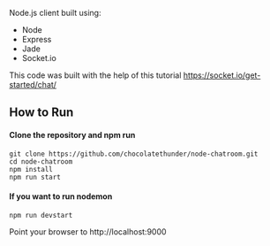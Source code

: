 Node.js client built using:
- Node
- Express
- Jade
- Socket.io

This code was built with the help of this tutorial https://socket.io/get-started/chat/

## How to Run ##

#### Clone the repository and npm run
```
git clone https://github.com/chocolatethunder/node-chatroom.git
cd node-chatroom
npm install
npm run start
```

#### If you want to run nodemon
```
npm run devstart
```

Point your browser to http://localhost:9000
